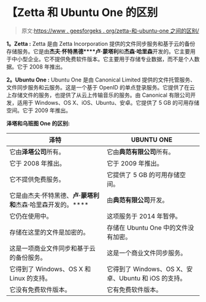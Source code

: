 # 【Zetta 和 Ubuntu One 的区别

> 原文:[https://www . geesforgeks . org/zetta-和-ubuntu-one 之间的区别/](https://www.geeksforgeeks.org/difference-between-zetta-and-ubuntu-one/)

**1。Zetta :**
Zetta 是由 Zetta Incorporation 提供的文件同步服务和基于云的备份存储服务。它是由**杰夫·怀特黑德****卢·蒙塔利**和**杰森·哈里森**开发的。它主要用于中小型企业。它不提供免费软件版本。它主要用于存储专业数据，而不是个人数据。它于 2008 年推出。

**2。Ubuntu One :**
Ubuntu One 是由 Canonical Limited 提供的文件托管服务、文件同步服务和云服务。这是一个基于 OpenID 的单点登录服务。它提供了在云上存储文件的服务，也提供了从云上传输音乐的服务。由 Canonical 有限公司开发，适用于 Windows、OS X、iOS、Ubuntu、安卓。它提供了 5 GB 的可用存储空间。它于 2009 年推出。

**泽塔和乌班图 One 的区别:**

<center>

| 泽特 | UBUNTU ONE |
| --- | --- |
| 它由**泽塔公司**所有。 | 它由**典范有限公司**所有。 |
| 它于 2008 年推出。 | 它于 2009 年推出。 |
| 它不提供免费服务。 | 它提供了 5 GB 的可用存储空间。 |
| 它是由杰夫·怀特黑德、**卢·蒙塔利和**杰森·哈里森开发的。**** | 由**典范有限公司**开发。 |
| 它仍在使用中。 | 这项服务于 2014 年暂停。 |
| 存储在这里的文件是加密的。 | 存储在 Ubuntu One 中的文件没有加密。 |
| 这是一项商业文件同步和基于云的备份服务。 | 这是一个商业文件同步服务。 |
| 它得到了 Windows、OS X 和 Linux 的支持。 | 它得到了 Windows、OS X、安卓、Ubuntu 和 iOS 的支持。 |
| 它没有免费软件版本。 | 它有免费软件版本。 |

</center>